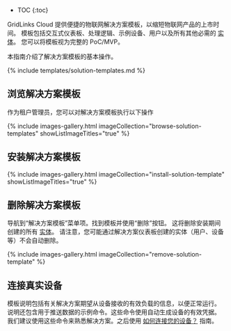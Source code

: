 * TOC
{:toc}

GridLinks Cloud 提供便捷的物联网解决方案模板，以缩短物联网产品的上市时间。
模板包括交互式仪表板、处理逻辑、示例设备、用户以及所有其他必需的 [实体](/docs/paas/user-guide/entities-and-relations/)。
您可以将模板视为完整的 PoC/MVP。

本指南介绍了解决方案模板的基本操作。

{% include templates/solution-templates.md %}

## 浏览解决方案模板

作为租户管理员，您可以对解决方案模板执行以下操作

{% include images-gallery.html imageCollection="browse-solution-templates" showListImageTitles="true" %}

## 安装解决方案模板

{% include images-gallery.html imageCollection="install-solution-template" showListImageTitles="true" %}

## 删除解决方案模板

导航到“解决方案模板”菜单项。找到模板并使用“删除”按钮。
这将删除安装期间创建的所有 [实体](/docs/paas/user-guide/entities-and-relations/)。
请注意，您可能通过解决方案仪表板创建的实体（用户、设备等）不会自动删除。

{% include images-gallery.html imageCollection="remove-solution-template" %}

## 连接真实设备

模板说明包括有关解决方案期望从设备接收的有效负载的信息，以便正常运行。
说明还包含用于推送数据的示例命令。这些命令使用自动生成设备的有效凭据。
我们建议使用这些命令来熟悉解决方案。之后使用 [如何连接您的设备？](/docs/paas/getting-started-guides/connectivity/) 指南。